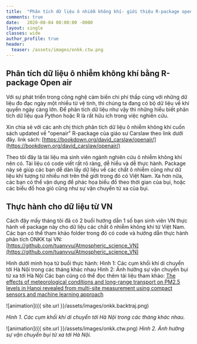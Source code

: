 ```yaml
---
title:  "Phân tích dữ liệu ô nhiễm không khí- giới thiệu R-package openair"
comments: true
date:   2020-08-04 00:00:00 -0000
layout: single
classes: wide
author_profile: true
header:
  teaser: /assets/images/onkk.ctw.png
---
```


## Phân tích dữ liệu ô nhiễm không khí bằng R-package Open air

Với sự phát triển trong công nghệ cảm biến chi phí thấp cùng với những dữ liệu đo đạc ngày một nhiều từ vệ tinh, 
thì chúng ta đang có bộ dữ liệu về khí quyển ngày càng lớn. Để phân tích dữ liệu như vậy thì những hiểu biết phân tích dữ liệu qua Python hoặc R là rất hữu ích trong việc nghiên cứu.

Xin chia sẻ với các anh chị thích phân tích dữ liệu ô nhiễm không khí cuốn sách updated về "openair" R-package của giáo sư Carslaw theo link dưới đây.
link sách: [https://bookdown.org/david_carslaw/openair/](https://bookdown.org/david_carslaw/openair/)

Theo tôi đây là tài liệu mà sinh viên ngành nghiên cứu ô nhiễm không khí nên có. Tài liệu có code viết rất rõ ràng, dễ hiểu và dễ thực hành. 
Package này sẽ giúp các bạn dễ dàn lấy dữ liệu về các chất ô nhiễm cũng như dữ liệu khí tượng từ nhiều nơi trên thế giới trong đó có Việt Nam.
Xa hơn nữa, các bạn có thể vận dụng để phác họa biểu đồ theo thời gian của bụi, hoặc các biểu đồ hoa gió cũng như sự vận chuyển từ xa của bụi.

## Thực hành cho dữ liệu từ VN
Cách đây mấy tháng tôi đã có 2 buổi hướng dẫn 1 số bạn sinh viên VN thực hành về package này cho dữ liệu các chất ô nhiễm không khí từ Việt Nam. 
Các bạn có thể tham khảo folder trong đó có code và hướng dẫn thực hành phân tích ONKK tại VN:
[https://github.com/tuanvvu/Atmospheric_science_VN](https://github.com/tuanvvu/Atmospheric_science_VN)

Hình dưới minh họa từ buổi thực hành:
Hình 1: Các cụm khối khí di chuyển tới Hà Nội trong các tháng khác nhau
Hình 2: Ảnh hưởng sự vận chuyển bụi từ xa tới Hà Nội
Các bạn cũng có thể đọc thêm tài liệu tham khảo: 
[The effects of meteorological conditions and long-range transport on PM2.5 levels in Hanoi revealed from multi-site measurement using compact sensors and machine learning approach](https://www.sciencedirect.com/science/article/pii/S0021850220302019)

![animation]({{ site.url }}/assets/images/onkk.backtraj.png) 

*Hình 1. Các cụm khối khí di chuyển tới Hà Nội trong các tháng khác nhau.*

![animation]({{ site.url }}/assets/images/onkk.ctw.png) 
*Hình 2. Ảnh hưởng sự vận chuyển bụi từ xa tới Hà Nội.*
